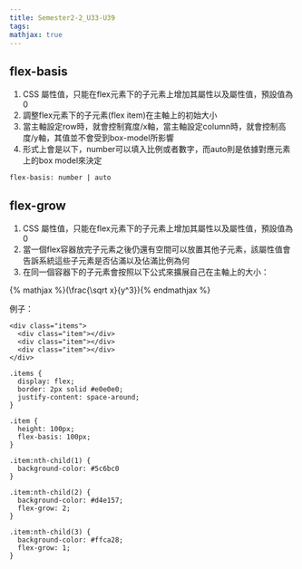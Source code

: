 ```yaml
---
title: Semester2-2_U33-U39
tags:
mathjax: true
---
```


## flex-basis
1. CSS 屬性值，只能在flex元素下的子元素上增加其屬性以及屬性值，預設值為0
2. 調整flex元素下的子元素(flex item)在主軸上的初始大小
3. 當主軸設定row時，就會控制寬度/x軸，當主軸設定column時，就會控制高度/y軸，其值並不會受到box-model所影響
4. 形式上會是以下，number可以填入比例或者數字，而auto則是依據對應元素上的box model來決定

```
flex-basis: number | auto
```



## flex-grow 
1. CSS 屬性值，只能在flex元素下的子元素上增加其屬性以及屬性值，預設值為0
2. 當一個flex容器放完子元素之後仍還有空間可以放置其他子元素，該屬性值會告訴系統這些子元素是否佔滿以及佔滿比例為何
3. 在同一個容器下的子元素會按照以下公式來擴展自己在主軸上的大小：

{% mathjax %}(\frac{\sqrt x}{y^3}){% endmathjax %}



例子：
```
<div class="items">
  <div class="item"></div>
  <div class="item"></div>
  <div class="item"></div>
</div>
```


```
.items {
  display: flex;
  border: 2px solid #e0e0e0;
  justify-content: space-around;
}

.item {
  height: 100px;
  flex-basis: 100px;
}

.item:nth-child(1) {
  background-color: #5c6bc0
}

.item:nth-child(2) {
  background-color: #d4e157;
  flex-grow: 2;
}

.item:nth-child(3) {
  background-color: #ffca28;
  flex-grow: 1;
}
```